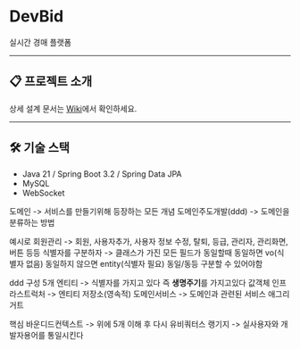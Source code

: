 # DevBid
실시간 경매 플랫폼

---

## 📋 프로젝트 소개
상세 설계 문서는 [Wiki](https://github.com/9osari/DevBid/wiki)에서 확인하세요.

---

## 🛠 기술 스택
- Java 21 / Spring Boot 3.2 / Spring Data JPA
- MySQL
- WebSocket

도메인 -> 서비스를 만들기위해 등장하는 모든 개념
도메인주도개발(ddd) -> 도메인을 분류하는 방법

예시로 회원관리 -> 회원, 사용자추가, 사용자 정보 수정, 탈퇴, 등급, 관리자, 관리화면, 버튼 등등
식별자를 구분하자 -> 클래스가 가진 모든 필드가 동일할때 동일하면 vo(식별자 없음) 동일하지 않으면 entity(식별자 필요)
동일/동등 구분할 수 있어야함



ddd 구성 5개
엔티티 -> 식별자를 가지고 있다 즉 **생명주기**를 가지고있다
값객체
인프라스트럭처 -> 엔티티 저장소(영속적)
도메인서비스 -> 도메인과 관련된 서비스
애그리거트

핵심
바운디드컨텍스트 -> 위에 5개 이해 후 다시
유비쿼터스 랭기지 -> 실사용자와 개발자용어를 통일시킨다
